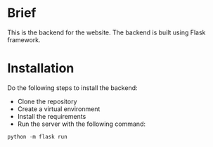 # Brief

This is the backend for the website. The backend is built using Flask framework.<br>

# Installation

Do the following steps to install the backend:<br>

- Clone the repository<br>
- Create a virtual environment<br>
- Install the requirements<br>
- Run the server with the following command:<br>

```python
python -m flask run
```
